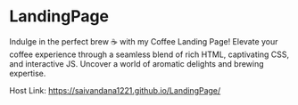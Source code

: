 # LandingPage

Indulge in the perfect brew ☕️ with my Coffee Landing Page! Elevate your coffee experience through a seamless blend of rich HTML, captivating CSS, and interactive JS. Uncover a world of aromatic delights and brewing expertise.

Host Link: https://saivandana1221.github.io/LandingPage/
